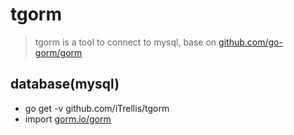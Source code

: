# tgorm

> tgorm is a tool to connect to mysql, base on [github.com/go-gorm/gorm](https://github.com/go-gorm/gorm)


## database(mysql)

* go get -v github.com/iTrellis/tgorm
* import [gorm.io/gorm](https://github.com/go-gorm/gorm)